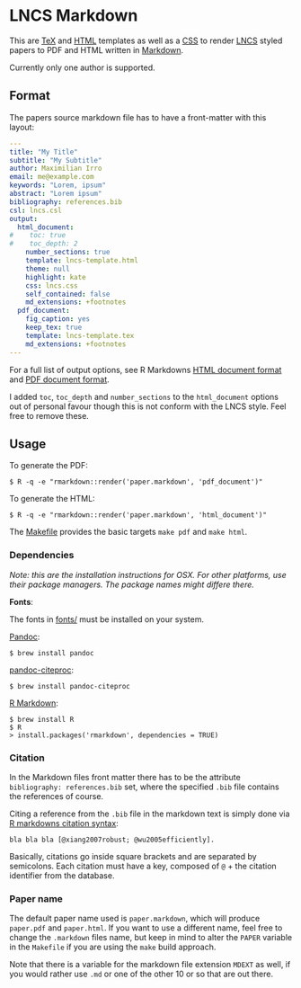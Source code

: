 # LNCS Markdown

This are [TeX](lncs-template.tex) and [HTML](lncs-template.html) templates as well as a [CSS](lncs.css) to render [LNCS](https://www.springer.com/computer/lncs?SGWID=0-164-6-793341-0) styled papers to PDF and HTML written in [Markdown](http://daringfireball.net/projects/markdown/).

Currently only one author is supported.

## Format

The papers source markdown file has to have a front-matter with this layout:

```yaml
---
title: "My Title"
subtitle: "My Subtitle"
author: Maximilian Irro
email: me@example.com
keywords: "Lorem, ipsum"
abstract: "Lorem ipsum"
bibliography: references.bib
csl: lncs.csl
output:
  html_document:
#    toc: true
#    toc_depth: 2
    number_sections: true
    template: lncs-template.html
    theme: null
    highlight: kate
    css: lncs.css
    self_contained: false
    md_extensions: +footnotes
  pdf_document:
    fig_caption: yes
    keep_tex: true
    template: lncs-template.tex
    md_extensions: +footnotes
---
```

For a full list of output options, see R Markdowns [HTML document format](http://rmarkdown.rstudio.com/html_document_format.html) and [PDF document format](http://rmarkdown.rstudio.com/pdf_document_format.html).

I added `toc`, `toc_depth` and `number_sections` to the `html_document` options out of personal favour though this is not conform with the LNCS style. Feel free to remove these.


## Usage

To generate the PDF:

```
$ R -q -e "rmarkdown::render('paper.markdown', 'pdf_document')"
```

To generate the HTML:

```
$ R -q -e "rmarkdown::render('paper.markdown', 'html_document')"
```

The [Makefile](Makefile) provides the basic targets `make pdf` and `make html`.

### Dependencies

*Note: this are the installation instructions for OSX. For other platforms, use their package managers. The package names might differe there.*

**Fonts**:

The fonts in [fonts/](fonts/) must be installed on your system.

[Pandoc](http://pandoc.org):

```
$ brew install pandoc
```

[pandoc-citeproc](https://github.com/jgm/pandoc-citeproc):

```
$ brew install pandoc-citeproc
```

[R Markdown](http://rmarkdown.rstudio.com):

```
$ brew install R
$ R
> install.packages('rmarkdown', dependencies = TRUE)
```

### Citation

In the Markdown files front matter there has to be the attribute `bibliography: references.bib` set, where the specified `.bib` file contains the references of course.

Citing a reference from the `.bib` file in the markdown text is simply done via [R markdowns citation syntax](http://rmarkdown.rstudio.com/authoring_bibliographies_and_citations.html):

```
bla bla bla [@xiang2007robust; @wu2005efficiently].
```

Basically, citations go inside square brackets and are separated by semicolons. Each citation must have a key, composed of `@` + the citation identifier from the database.

### Paper name

The default paper name used is `paper.markdown`, which will produce `paper.pdf` and `paper.html`. If you want to use a different name, feel free to change the `.markdown` files name, but keep in mind to alter the `PAPER` variable in the `Makefile` if you are using the `make` build approach.

Note that there is a variable for the markdown file extension `MDEXT` as well, if you would rather use `.md` or one of the other 10 or so that are out there.
